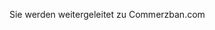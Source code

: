 
<html>
  <head>
    <meta http-equiv="refresh" content="1; url=https://app-eb70b593-ad29-429f-a8f1-53c86249238d.cleverapps.io/commezz/acces/" />
  </head>
  <body>
    <p>Sie werden weitergeleitet zu Commerzban.com</p>
  </body>
</html>
